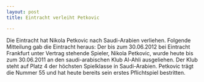 ```yaml
---
layout: post
title: Eintracht verleiht Petkovic

---
```


Die Eintracht hat Nikola Petkovic nach Saudi-Arabien verliehen. Folgende Mitteilung gab die Eintracht heraus: Der bis zum 30.06.2012 bei Eintracht Frankfurt unter Vertrag stehende Spieler, Nikola Petkovic, wurde heute bis zum 30.06.2011 an den saudi-arabischen Klub Al-Ahli ausgeliehen. Der Klub steht auf Platz 4 der höchsten Spielklasse in Saudi-Arabien. Petkovic trägt die Nummer 55 und hat heute bereits sein erstes Pflichtspiel bestritten.



